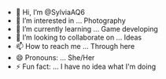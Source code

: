 - 👋 Hi, I’m @SylviaAQ6
- 👀 I’m interested in ... Photography
- 🌱 I’m currently learning ... Game developing
- 💞️ I’m looking to collaborate on ... Ideas
- 📫 How to reach me ... Through here
- 😄 Pronouns: ... She/Her
- ⚡ Fun fact: ... I have no idea what I'm doing

<!---
SylviaAQ6/SylviaAQ6 is a ✨ special ✨ repository because its `README.md` (this file) appears on your GitHub profile.
You can click the Preview link to take a look at your changes.
--->
